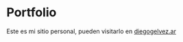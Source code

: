 # Portfolio

Este es mi sitio personal, pueden visitarlo en [diegogelvez.ar](https://diegogelvez.ar/)
